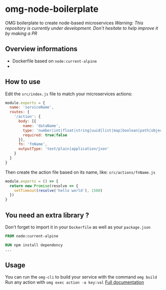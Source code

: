 # omg-node-boilerplate
OMG boilerplate to create node-based microservices
_Warning: This repository is currently under development. Don't hesitate to help improve it by making a PR_

## Overview informations
- Dockerfile based on `node:current-alpine`
- 

## How to use
Edit the `src/index.js` file to match your microservices actions:
```js
module.exports = {
  name: 'serviceName',
  routes: {
    '/action': {
      body: [{
        name: 'dataName',
        type: 'number|int|float|string|uuid|list|map|boolean|path|object|any'
        required: true|false
      }],
      fn: 'fnName',
      outputType: 'text/plain|application/json'
    }
  }
}
```
Then create the action file based on its name, like: `src/actions/fnName.js`
```js
module.exports = () => {
  return new Promise(resolve => {
    setTimeout(resolve('hello world'), 1500)
  })
}
```

## You need an extra library ?
Don't forget to import it in your `Dockerfile` as well as your `package.json` 
```Dockerfile
FROM node:current-alpine

RUN npm install dependency
...
```

## Usage

You can run the `omg-cli` to build your service with the command `omg build`
Run any action with `omg exec action -a key:val`
[Full documentation](https://microservice.guide)
